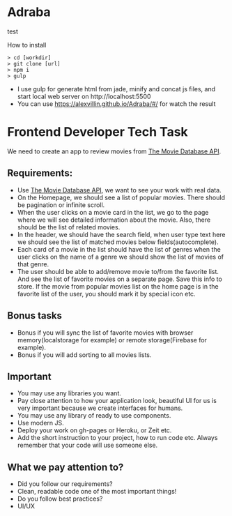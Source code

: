 # Adraba
test


How to install
```
> cd [workdir]
> git clone [url]
> npm i
> gulp
```
+ I use gulp for generate html from jade, minify and concat js files, and start local web server on http://localhost:5500
+ You can use https://alexvillin.github.io/Adraba/#/ for watch the result


# Frontend Developer Tech Task

We need to create an app to review movies from [The Movie Database API](https://www.themoviedb.org/).

## Requirements:
- Use [The Movie Database API](https://www.themoviedb.org/), we want to see your work with real data.
- On the Homepage, we should see a list of popular movies. There should be pagination or infinite scroll.
- When the user clicks on a movie card in the list, we go to the page where we will see detailed information about the movie. Also, there should be the list of related movies.
- In the header, we should have the search field, when user type text here we should see the list of matched movies below fields(autocomplete).
- Each card of a movie in the list should have the list of genres when the user clicks on the name of a genre we should show the list of movies of that genre.
- The user should be able to add/remove movie to/from the favorite list. And see the list of favorite movies on a separate page. Save this info to store. If the movie from popular movies list on the home page is in the favorite list of the user, you should mark it by special icon etc.

## Bonus tasks
- Bonus if you will sync the list of favorite movies with browser memory(localstorage for example) or remote storage(Firebase for example).
- Bonus if you will add sorting to all movies lists.

## Important

- You may use any libraries you want.
- Pay close attention to how your application look, beautiful UI for us is very important because we create interfaces for humans.
- You may use any library of ready to use components.
- Use modern JS.
- Deploy your work on gh-pages or Heroku, or Zeit etc.
- Add the short instruction to your project, how to run code etc. Always remember that your code will use someone else.

## What we pay attention to?

- Did you follow our requirements?
- Clean, readable code one of the most important things!
- Do you follow best practices?
- UI/UX
